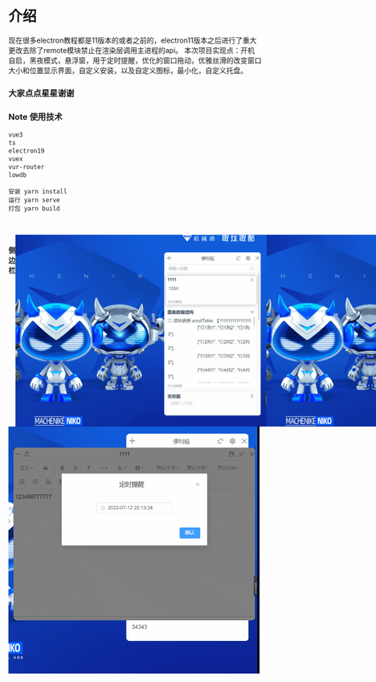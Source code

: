 # 介绍
现在很多electron教程都是11版本的或者之前的，electron11版本之后进行了重大更改去除了remote模块禁止在渲染层调用主进程的api。
本次项目实现点：开机自启，黑夜模式，悬浮窗，用于定时提醒，优化的窗口拖动，优雅丝滑的改变窗口大小和位置显示界面，自定义安装，以及自定义图标，最小化，自定义托盘。

### 大家点点星星谢谢

### Note 使用技术

```
vue3
ts
electron19
vuex
vur-router
lowdb

安装 yarn install
运行 yarn serve
打包 yarn build
```

<br>
</p>

<div style="display:flex">
 <h4>侧边栏</h4>
<img style="width:500px;" src="https://github.com/MoNaiZi/Note/blob/master/public/img/left_main.gif"/>
<img style="width:500px;" src="https://github.com/MoNaiZi/Note/blob/master/public/img/黑夜模式.gif"/>
</div>
<div style="display:flex">
<img style="width:500px;" src="https://github.com/MoNaiZi/Note/blob/master/public/img/定时提醒功能.gif"/>

</div>

